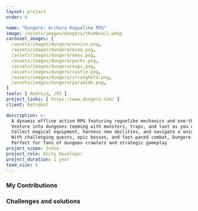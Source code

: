 ```yaml
---
layout: project
order: 6

name: "Dungero: Archero Roguelike RPG"
image: /assets/images/dungero/thumbnail.webp
carousel_images: [
  /assets/images/dungero/enviro.png,
  /assets/images/dungero/mine.png,
  /assets/images/dungero/menu.png,
  /assets/images/dungero/perks.png,
  /assets/images/dungero/maps.png,
  /assets/images/dungero/castle.png,
  /assets/images/dungero/stronghold.png,
  /assets/images/dungero/pyramide.png,
]
tools: [ Android, iOS ]
project_links: [ https://www.dungero.com/ ]
client: Retrobot

description: >-
  A dynamic offline action RPG featuring roguelike mechanics and one-thumb gameplay. 
  Venture into dungeons teeming with monsters, traps, and loot as you customize your hero with unique playstyles—archer, warrior, rogue, or mage. \n
  Collect magical equipment, harness new abilities, and navigate a unique system of bonuses and curses that shape your journey. 
  With challenging quests, epic bosses, and fast-paced combat, Dungero offers endless replayability in an enchanting fantasy world. 
  Perfect for fans of dungeon crawlers and strategic gameplay
project_scope: Indie
project_role: Unity Developer
project_duration: 1 year
team_size: 5
---
```


### My Contributions

### Challenges and solutions